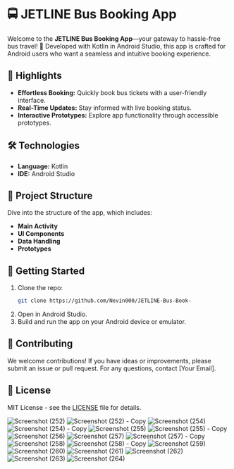 # 🚍 JETLINE Bus Booking App

Welcome to the **JETLINE Bus Booking App**—your gateway to hassle-free bus travel! 🌟 Developed with Kotlin in Android Studio, this app is crafted for Android users who want a seamless and intuitive booking experience.

## 🌟 Highlights

- **Effortless Booking:** Quickly book bus tickets with a user-friendly interface.
- **Real-Time Updates:** Stay informed with live booking status.
- **Interactive Prototypes:** Explore app functionality through accessible prototypes.

## 🛠️ Technologies

- **Language:** Kotlin
- **IDE:** Android Studio

## 📁 Project Structure

Dive into the structure of the app, which includes:
- **Main Activity**
- **UI Components**
- **Data Handling**
- **Prototypes**

## 🚀 Getting Started

1. Clone the repo:
   ```bash
   git clone https://github.com/Nevin000/JETLINE-Bus-Book-
   ```
2. Open in Android Studio.
3. Build and run the app on your Android device or emulator.

## 🤝 Contributing

We welcome contributions! If you have ideas or improvements, please submit an issue or pull request. For any questions, contact [Your Email].

## 📜 License

MIT License - see the [LICENSE](LICENSE) file for details.


![Screenshot (252)](https://github.com/user-attachments/assets/0db4dc28-ebff-4e2a-9e8c-828483367a9c)
![Screenshot (252) - Copy](https://github.com/user-attachments/assets/c3fb7edd-1ee3-49c7-a271-22b6ab9203e2)
![Screenshot (254)](https://github.com/user-attachments/assets/5a98f036-da81-4e89-9761-d976df4cd656)
![Screenshot (254) - Copy](https://github.com/user-attachments/assets/e5405dd4-f198-4c8d-a1ec-ad2973323530)
![Screenshot (255)](https://github.com/user-attachments/assets/215bdd6a-f166-4eb8-ad50-872fa29effd9)
![Screenshot (255) - Copy](https://github.com/user-attachments/assets/f8fe008c-bd10-412a-bd2a-a40d54b5f755)
![Screenshot (256)](https://github.com/user-attachments/assets/12df92a8-719f-4aea-852b-4ffda4b904ad)
![Screenshot (257)](https://github.com/user-attachments/assets/712f800e-99c7-423d-8652-ebbacb0ae033)
![Screenshot (257) - Copy](https://github.com/user-attachments/assets/093d8d2f-ac86-49a1-8be0-2c4dc5250542)
![Screenshot (258)](https://github.com/user-attachments/assets/6560d445-064d-4b8a-bfab-e19274c07b98)
![Screenshot (258) - Copy](https://github.com/user-attachments/assets/0e28bda4-9abd-4b33-93de-30d7f23aaf4e)
![Screenshot (259)](https://github.com/user-attachments/assets/c068070b-cf11-4fcf-aeae-4b55af627f06)
![Screenshot (260)](https://github.com/user-attachments/assets/fc466e91-0de9-4b13-bffc-05cbec50a5ab)
![Screenshot (261)](https://github.com/user-attachments/assets/b318ff99-8231-4b31-8af8-61a33b0f1350)
![Screenshot (262)](https://github.com/user-attachments/assets/b1cc6416-319d-49aa-9256-570c972d90a2)
![Screenshot (263)](https://github.com/user-attachments/assets/ce9ff2bd-9ad9-4165-8b43-15a22680a4e7)
![Screenshot (264)](https://github.com/user-attachments/assets/0a157f3b-3aaa-4b3e-8132-edfb95acd618)
